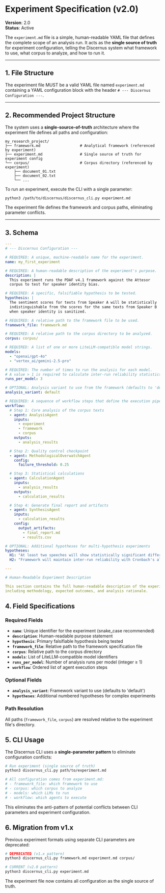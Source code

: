 # Experiment Specification (v2.0)

**Version**: 2.0  
**Status**: Active

The `experiment.md` file is a simple, human-readable YAML file that defines the complete scope of an analysis run. It acts as the **single source of truth** for experiment configuration, telling the Discernus system what framework to use, what corpus to analyze, and how to run it.

---

## 1. File Structure

The experiment file MUST be a valid YAML file named `experiment.md` containing a YAML configuration block with the header `# --- Discernus Configuration ---`.

---

## 2. Recommended Project Structure

The system uses a **single-source-of-truth** architecture where the experiment file defines all paths and configuration:

```
my_research_project/
├── framework.md                  # Analytical framework (referenced by experiment)
├── experiment.md                 # Single source of truth for experiment config
└── corpus/                       # Corpus directory (referenced by experiment)
    ├── document_01.txt
    ├── document_02.txt
    └── ...
```

To run an experiment, execute the CLI with a single parameter:

```bash
python3 /path/to/discernus/discernus_cli.py experiment.md
```

The experiment file defines the framework and corpus paths, eliminating parameter conflicts.

---

## 3. Schema

```yaml
---
# --- Discernus Configuration ---

# REQUIRED: A unique, machine-readable name for the experiment.
name: my_first_experiment

# REQUIRED: A human-readable description of the experiment's purpose.
description: |
  This experiment runs the PDAF v4.1 framework against the Attesor
  corpus to test for speaker identity bias.

# REQUIRED: A specific, falsifiable hypothesis to be tested.
hypothesis: |
  The sentiment scores for texts from Speaker A will be statistically
  indistinguishable from the scores for the same texts from Speaker B
  when speaker identity is sanitized.

# REQUIRED: A relative path to the framework file to be used.
framework_file: framework.md

# REQUIRED: A relative path to the corpus directory to be analyzed.
corpus: corpus/

# REQUIRED: A list of one or more LiteLLM-compatible model strings.
models:
  - "openai/gpt-4o"
  - "vertex_ai/gemini-2.5-pro"

# REQUIRED: The number of times to run the analysis for each model.
# A value > 1 is required to calculate inter-run reliability statistics.
runs_per_model: 3

# OPTIONAL: Analysis variant to use from the framework (defaults to 'default')
analysis_variant: default

# REQUIRED: A sequence of workflow steps that define the execution pipeline.
workflow:
  # Step 1: Core analysis of the corpus texts
  - agent: AnalysisAgent
    inputs:
      - experiment
      - framework
      - corpus
    outputs:
      - analysis_results

  # Step 2: Quality control checkpoint  
  - agent: MethodologicalOverwatchAgent
    config:
      failure_threshold: 0.25

  # Step 3: Statistical calculations
  - agent: CalculationAgent
    inputs:
      - analysis_results
    outputs:
      - calculation_results

  # Step 4: Generate final report and artifacts
  - agent: SynthesisAgent
    inputs:
      - calculation_results
    config:
      output_artifacts:
        - final_report.md
        - results.csv

# OPTIONAL: Additional hypotheses for multi-hypothesis experiments
hypotheses:
  H1: "At least two speeches will show statistically significant differences in scores"
  H2: "Framework will maintain inter-run reliability with Cronbach's alpha > 0.70"

---

# Human-Readable Experiment Description

This section contains the full human-readable description of the experiment,
including methodology, expected outcomes, and analysis rationale.
``` 

## 4. Field Specifications

### Required Fields

- **`name`**: Unique identifier for the experiment (snake_case recommended)
- **`description`**: Human-readable purpose statement
- **`hypothesis`**: Primary falsifiable hypothesis being tested  
- **`framework_file`**: Relative path to the framework specification file
- **`corpus`**: Relative path to the corpus directory
- **`models`**: List of LiteLLM-compatible model identifiers
- **`runs_per_model`**: Number of analysis runs per model (integer ≥ 1)
- **`workflow`**: Ordered list of agent execution steps

### Optional Fields

- **`analysis_variant`**: Framework variant to use (defaults to 'default')
- **`hypotheses`**: Additional numbered hypotheses for complex experiments

### Path Resolution

All paths (`framework_file`, `corpus`) are resolved relative to the experiment file's directory.

## 5. CLI Usage

The Discernus CLI uses a **single-parameter pattern** to eliminate configuration conflicts:

```bash
# Run experiment (single source of truth)
python3 discernus_cli.py path/to/experiment.md

# All configuration comes from experiment.md:
# - framework_file: which framework to use
# - corpus: which corpus to analyze  
# - models: which LLMs to run
# - workflow: which agents to execute
```

This eliminates the anti-pattern of potential conflicts between CLI parameters and experiment configuration.

## 6. Migration from v1.x

Previous experiment formats using separate CLI parameters are deprecated:

```bash
# DEPRECATED (v1.x pattern)
python3 discernus_cli.py framework.md experiment.md corpus/

# CURRENT (v2.0 pattern)  
python3 discernus_cli.py experiment.md
```

The experiment file now contains all configuration as the single source of truth. 